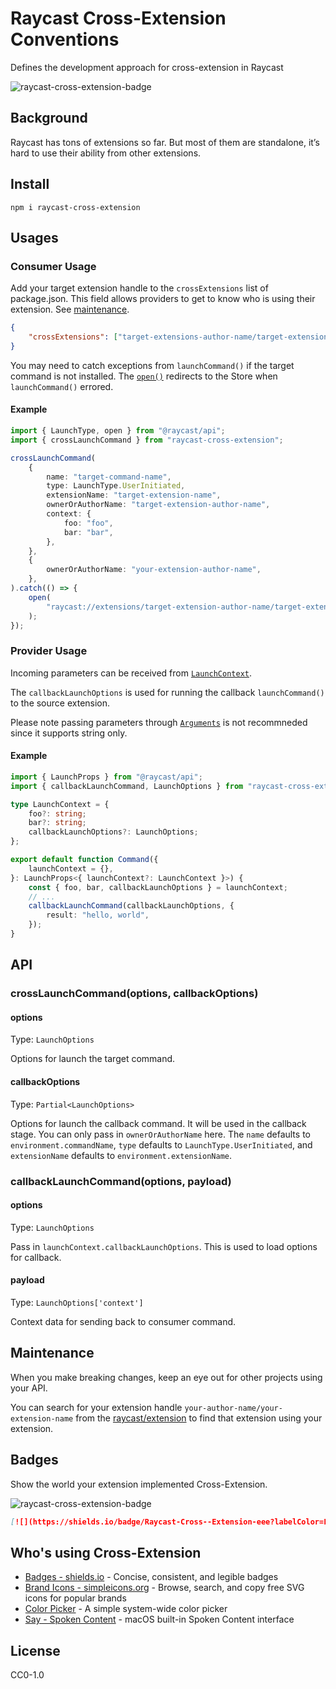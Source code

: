 # Raycast Cross-Extension Conventions

Defines the development approach for cross-extension in Raycast

![raycast-cross-extension-badge]

## Background

Raycast has tons of extensions so far. But most of them are standalone, it’s hard to use their ability from other extensions.

## Install

```shell
npm i raycast-cross-extension
```

## Usages

### Consumer Usage

Add your target extension handle to the `crossExtensions` list of package.json.
This field allows providers to get to know who is using their extension. See [maintenance](#maintenance).

```json
{
	"crossExtensions": ["target-extensions-author-name/target-extension-name"]
}
```

You may need to catch exceptions from `launchCommand()` if the target command is not installed.
The [`open()`](https://developers.raycast.com/api-reference/utilities#open) redirects to the Store when `launchCommand()` errored.

#### Example

```typescript
import { LaunchType, open } from "@raycast/api";
import { crossLaunchCommand } from "raycast-cross-extension";

crossLaunchCommand(
	{
		name: "target-command-name",
		type: LaunchType.UserInitiated,
		extensionName: "target-extension-name",
		ownerOrAuthorName: "target-extension-author-name",
		context: {
			foo: "foo",
			bar: "bar",
		},
	},
	{
		ownerOrAuthorName: "your-extension-author-name",
	},
).catch(() => {
	open(
		"raycast://extensions/target-extension-author-name/target-extension-name",
	);
});
```

### Provider Usage

Incoming parameters can be received from [`LaunchContext`](https://developers.raycast.com/api-reference/command#launchcontext).

The `callbackLaunchOptions` is used for running the callback `launchCommand()` to the source extension.

Please note passing parameters through [`Arguments`](https://developers.raycast.com/information/lifecycle/arguments) is not recommneded since it supports string only.

#### Example

```typescript
import { LaunchProps } from "@raycast/api";
import { callbackLaunchCommand, LaunchOptions } from "raycast-cross-extension";

type LaunchContext = {
	foo?: string;
	bar?: string;
	callbackLaunchOptions?: LaunchOptions;
};

export default function Command({
	launchContext = {},
}: LaunchProps<{ launchContext?: LaunchContext }>) {
	const { foo, bar, callbackLaunchOptions } = launchContext;
	// ...
	callbackLaunchCommand(callbackLaunchOptions, {
		result: "hello, world",
	});
}
```

## API

### crossLaunchCommand(options, callbackOptions)

#### options

Type: `LaunchOptions`

Options for launch the target command.

#### callbackOptions

Type: `Partial<LaunchOptions>`

Options for launch the callback command. It will be used in the callback stage. You can only pass in `ownerOrAuthorName` here.
The `name` defaults to `environment.commandName`, `type` defaults to `LaunchType.UserInitiated`, and `extensionName` defaults to `environment.extensionName`.

### callbackLaunchCommand(options, payload)

#### options

Type: `LaunchOptions`

Pass in `launchContext.callbackLaunchOptions`. This is used to load options for callback.

#### payload

Type: `LaunchOptions['context']`

Context data for sending back to consumer command.

## Maintenance

When you make breaking changes, keep an eye out for other projects using your API.

You can search for your extension handle `your-author-name/your-extension-name` from the [raycast/extension](https://github.com/raycast/extensions) to find that extension using your extension.

## Badges

Show the world your extension implemented Cross-Extension.

![raycast-cross-extension-badge]

```markdown
[![](https://shields.io/badge/Raycast-Cross--Extension-eee?labelColor=FF6363&logo=raycast&logoColor=fff&style=flat-square)](https://github.com/LitoMore/raycast-cross-extension-conventions)
```

## Who's using Cross-Extension

- [Badges - shields.io](https://raycast.com/litomore/badges) - Concise, consistent, and legible badges
- [Brand Icons - simpleicons.org](https://raycast.com/litomore/simple-icons) - Browse, search, and copy free SVG icons for popular brands
- [Color Picker](https://raycast.com/thomas/color-picker) - A simple system-wide color picker
- [Say - Spoken Content](https://raycast.com/litomore/say) - macOS built-in Spoken Content interface

## License

CC0-1.0

[raycast-cross-extension-badge]: https://shields.io/badge/Raycast-Cross--Extension-eee?labelColor=FF6363&logo=raycast&logoColor=fff&style=flat-square
